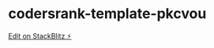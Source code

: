 # codersrank-template-pkcvou

[Edit on StackBlitz ⚡️](https://stackblitz.com/edit/codersrank-template-pkcvou)